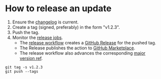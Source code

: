 # How to release an update

1. Ensure the [changelog][] is current.
2. Create a tag (signed, preferably) in the form "v1.2.3".
3. Push the tag.
4. Monitor the [release jobs][].
    - The [release workflow][] creates a [GitHub Release][] for the pushed tag.
    - The Release publishes the action to [GitHub Marketplace][].
    - The release workflow also advances the corresponding [major version ref][].

```console
git tag -s v1.2.3
git push --tags
```

[changelog]: ./CHANGELOG.md
[release workflow]: .github/workflows/release.yml
[github release]: https://github.com/standardrb/standard-ruby-action/releases
[release jobs]: https://github.com/standardrb/standard-ruby-action/actions/workflows/release.yml
[github marketplace]: https://github.com/marketplace/actions/standard-ruby-linter
[major version ref]: https://github.com/standardrb/standard-ruby-action/branches/all?query=v
